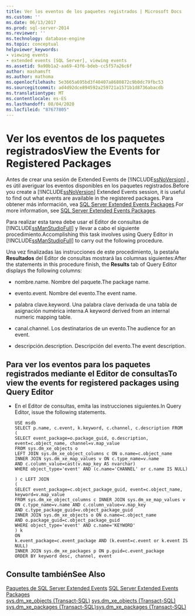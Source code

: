 ```yaml
---
title: Ver los eventos de los paquetes registrados | Microsoft Docs
ms.custom: ''
ms.date: 06/13/2017
ms.prod: sql-server-2014
ms.reviewer: ''
ms.technology: database-engine
ms.topic: conceptual
helpviewer_keywords:
- viewing events
- extended events [SQL Server], viewing events
ms.assetid: 9a90b1a2-aa69-43f6-bdeb-cc5f57a26c6f
author: mashamsft
ms.author: mathoma
ms.openlocfilehash: 5e3665a695bd3f40407a8680872c9b0dc79fbc53
ms.sourcegitcommit: ad4d92dce894592a259721a1571b1d8736abacdb
ms.translationtype: MT
ms.contentlocale: es-ES
ms.lasthandoff: 08/04/2020
ms.locfileid: "87677805"
---
```

# <a name="view-the-events-for-registered-packages"></a><span data-ttu-id="87e32-102">Ver los eventos de los paquetes registrados</span><span class="sxs-lookup"><span data-stu-id="87e32-102">View the Events for Registered Packages</span></span>
  <span data-ttu-id="87e32-103">Antes de crear una sesión de Extended Events de [!INCLUDE[ssNoVersion](../includes/ssnoversion-md.md)] , es útil averiguar los eventos disponibles en los paquetes registrados.</span><span class="sxs-lookup"><span data-stu-id="87e32-103">Before you create a [!INCLUDE[ssNoVersion](../includes/ssnoversion-md.md)] Extended Events session, it is useful to find out what events are available in the registered packages.</span></span> <span data-ttu-id="87e32-104">Para obtener más información, vea [SQL Server Extended Events Packages](../relational-databases/extended-events/sql-server-extended-events-packages.md).</span><span class="sxs-lookup"><span data-stu-id="87e32-104">For more information, see [SQL Server Extended Events Packages](../relational-databases/extended-events/sql-server-extended-events-packages.md).</span></span>  
  
 <span data-ttu-id="87e32-105">Para realizar esta tarea debe usar el Editor de consultas de [!INCLUDE[ssManStudioFull](../includes/ssmanstudiofull-md.md)] y llevar a cabo el siguiente procedimiento.</span><span class="sxs-lookup"><span data-stu-id="87e32-105">Accomplishing this task involves using Query Editor in [!INCLUDE[ssManStudioFull](../includes/ssmanstudiofull-md.md)] to carry out the following procedure.</span></span>  
  
 <span data-ttu-id="87e32-106">Una vez finalizadas las instrucciones de este procedimiento, la pestaña **Resultados** del Editor de consultas mostrará las columnas siguientes:</span><span class="sxs-lookup"><span data-stu-id="87e32-106">After the statements in this procedure finish, the **Results** tab of Query Editor displays the following columns:</span></span>  
  
-   <span data-ttu-id="87e32-107">nombre.</span><span class="sxs-lookup"><span data-stu-id="87e32-107">name.</span></span> <span data-ttu-id="87e32-108">Nombre del paquete.</span><span class="sxs-lookup"><span data-stu-id="87e32-108">The package name.</span></span>  
  
-   <span data-ttu-id="87e32-109">evento.</span><span class="sxs-lookup"><span data-stu-id="87e32-109">event.</span></span> <span data-ttu-id="87e32-110">Nombre del evento.</span><span class="sxs-lookup"><span data-stu-id="87e32-110">The event name.</span></span>  
  
-   <span data-ttu-id="87e32-111">palabra clave.</span><span class="sxs-lookup"><span data-stu-id="87e32-111">keyword.</span></span> <span data-ttu-id="87e32-112">Una palabra clave derivada de una tabla de asignación numérica interna.</span><span class="sxs-lookup"><span data-stu-id="87e32-112">A keyword derived from an internal numeric mapping table.</span></span>  
  
-   <span data-ttu-id="87e32-113">canal.</span><span class="sxs-lookup"><span data-stu-id="87e32-113">channel.</span></span> <span data-ttu-id="87e32-114">Los destinatarios de un evento.</span><span class="sxs-lookup"><span data-stu-id="87e32-114">The audience for an event.</span></span>  
  
-   <span data-ttu-id="87e32-115">descripción.</span><span class="sxs-lookup"><span data-stu-id="87e32-115">description.</span></span> <span data-ttu-id="87e32-116">Descripción del evento.</span><span class="sxs-lookup"><span data-stu-id="87e32-116">The event description.</span></span>  
  
## <a name="to-view-the-events-for-registered-packages-using-query-editor"></a><span data-ttu-id="87e32-117">Para ver los eventos para los paquetes registrados mediante el Editor de consultas</span><span class="sxs-lookup"><span data-stu-id="87e32-117">To view the events for registered packages using Query Editor</span></span>  
  
-   <span data-ttu-id="87e32-118">En el Editor de consultas, emita las instrucciones siguientes.</span><span class="sxs-lookup"><span data-stu-id="87e32-118">In Query Editor, issue the following statements.</span></span>  
  
    ```  
    USE msdb  
    SELECT p.name, c.event, k.keyword, c.channel, c.description FROM  
    (  
    SELECT event_package=o.package_guid, o.description,   
    event=c.object_name, channel=v.map_value  
    FROM sys.dm_xe_objects o  
    LEFT JOIN sys.dm_xe_object_columns c ON o.name=c.object_name  
    INNER JOIN sys.dm_xe_map_values v ON c.type_name=v.name   
    AND c.column_value=cast(v.map_key AS nvarchar)  
    WHERE object_type='event' AND (c.name='CHANNEL' or c.name IS NULL)  
  
    ) c LEFT JOIN   
    (  
    SELECT event_package=c.object_package_guid, event=c.object_name,   
    keyword=v.map_value  
    FROM sys.dm_xe_object_columns c INNER JOIN sys.dm_xe_map_values v   
    ON c.type_name=v.name AND c.column_value=v.map_key   
    AND c.type_package_guid=v.object_package_guid  
    INNER JOIN sys.dm_xe_objects o ON o.name=c.object_name   
    AND o.package_guid=c.object_package_guid  
    WHERE object_type='event' AND c.name='KEYWORD'   
    ) k  
    ON  
    k.event_package=c.event_package AND (k.event=c.event or k.event IS NULL)  
    INNER JOIN sys.dm_xe_packages p ON p.guid=c.event_package  
    ORDER BY keyword desc, channel, event  
    ```  
  
## <a name="see-also"></a><span data-ttu-id="87e32-119">Consulte también</span><span class="sxs-lookup"><span data-stu-id="87e32-119">See Also</span></span>  
 <span data-ttu-id="87e32-120">[Paquetes de SQL Server Extended Events](../relational-databases/extended-events/sql-server-extended-events-packages.md) </span><span class="sxs-lookup"><span data-stu-id="87e32-120">[SQL Server Extended Events Packages](../relational-databases/extended-events/sql-server-extended-events-packages.md) </span></span>  
 <span data-ttu-id="87e32-121">[sys.dm_xe_objects &#40;Transact-SQL&#41;](/sql/relational-databases/system-dynamic-management-views/sys-dm-xe-objects-transact-sql) </span><span class="sxs-lookup"><span data-stu-id="87e32-121">[sys.dm_xe_objects &#40;Transact-SQL&#41;](/sql/relational-databases/system-dynamic-management-views/sys-dm-xe-objects-transact-sql) </span></span>  
 [<span data-ttu-id="87e32-122">sys.dm_xe_packages &#40;Transact-SQL&#41;</span><span class="sxs-lookup"><span data-stu-id="87e32-122">sys.dm_xe_packages &#40;Transact-SQL&#41;</span></span>](/sql/relational-databases/system-dynamic-management-views/sys-dm-xe-packages-transact-sql)  
  
  

